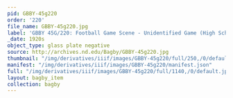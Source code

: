 ```yaml
---
pid: GBBY-45g220
order: '220'
file_name: GBBY-45g220.jpg
label: 'GBBY 45G/220: Football Game Scene - Unidentified Game (High School?) - c1920s'
_date: 1920s
object_type: glass plate negative
source: http://archives.nd.edu/Bagby/GBBY-45g220.jpg
thumbnail: "/img/derivatives/iiif/images/GBBY-45g220/full/250,/0/default.jpg"
manifest: "/img/derivatives/iiif/images/GBBY-45g220/manifest.json"
full: "/img/derivatives/iiif/images/GBBY-45g220/full/1140,/0/default.jpg"
layout: bagby_item
collection: bagby
---
```

